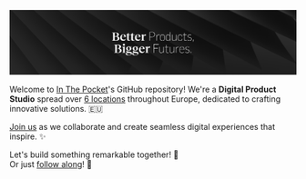 ![Better products, bigger futures.](https://github.com/inthepocket/.github/blob/main/profile/banner.png)

Welcome to [In The Pocket](https://www.inthepocket.com/)'s GitHub repository! We're a **Digital Product Studio** spread over [6 locations](https://www.inthepocket.com/contact) throughout Europe, dedicated to crafting innovative solutions. 🇪🇺

[Join us](https://www.inthepocket.com/careers) as we collaborate and create seamless digital experiences that inspire. ✨

Let's build something remarkable together! 🚀  
Or just [follow along](https://dev.inthepocket.com/)! 👀

<!--
---

As a team we're active in various domains (media, online payment, IoT, ...) using multiple technologies:

| Mobile | Web | Backend |
| -------- | -------- | -------- |
| React Native | React | Google Cloud |
| Flutter | Next.js | AWS |
| Native Development| Remix| Azure |
| | Vite | Cloud Native |
| | | BFF |
| | | On Prem Kubernetes |
| | | Node.js |
| | | Domain Driven Design |
| | | Reactive Microservices |
-->
